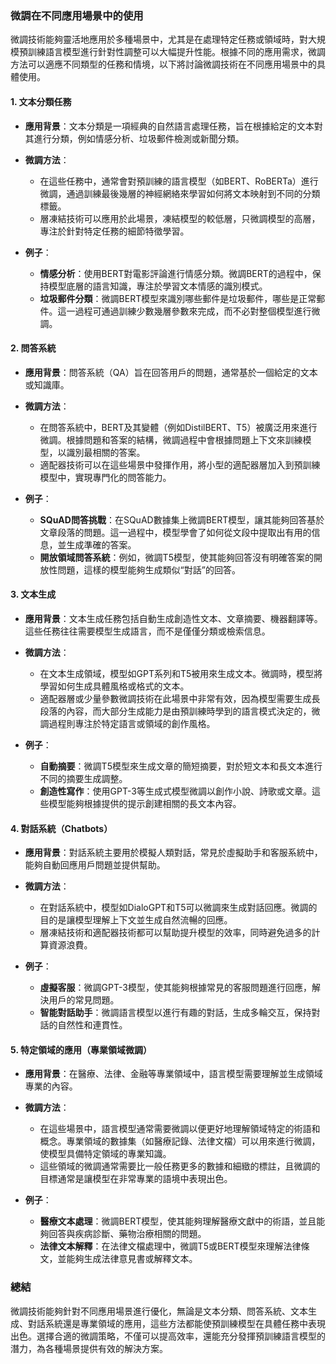 ### **微調在不同應用場景中的使用**

微調技術能夠靈活地應用於多種場景中，尤其是在處理特定任務或領域時，對大規模預訓練語言模型進行針對性調整可以大幅提升性能。根據不同的應用需求，微調方法可以適應不同類型的任務和情境，以下將討論微調技術在不同應用場景中的具體使用。

#### **1. 文本分類任務**
- **應用背景**：文本分類是一項經典的自然語言處理任務，旨在根據給定的文本對其進行分類，例如情感分析、垃圾郵件檢測或新聞分類。
  
- **微調方法**：
  - 在這些任務中，通常會對預訓練的語言模型（如BERT、RoBERTa）進行微調，通過訓練最後幾層的神經網絡來學習如何將文本映射到不同的分類標籤。
  - 層凍結技術可以應用於此場景，凍結模型的較低層，只微調模型的高層，專注於針對特定任務的細節特徵學習。

- **例子**：
  - **情感分析**：使用BERT對電影評論進行情感分類。微調BERT的過程中，保持模型底層的語言知識，專注於學習文本情感的識別模式。
  - **垃圾郵件分類**：微調BERT模型來識別哪些郵件是垃圾郵件，哪些是正常郵件。這一過程可通過訓練少數幾層參數來完成，而不必對整個模型進行微調。

#### **2. 問答系統**
- **應用背景**：問答系統（QA）旨在回答用戶的問題，通常基於一個給定的文本或知識庫。
  
- **微調方法**：
  - 在問答系統中，BERT及其變體（例如DistilBERT、T5）被廣泛用來進行微調。根據問題和答案的結構，微調過程中會根據問題上下文來訓練模型，以識別最相關的答案。
  - 適配器技術可以在這些場景中發揮作用，將小型的適配器層加入到預訓練模型中，實現專門化的問答能力。

- **例子**：
  - **SQuAD問答挑戰**：在SQuAD數據集上微調BERT模型，讓其能夠回答基於文章段落的問題。這一過程中，模型學會了如何從文段中提取出有用的信息，並生成準確的答案。
  - **開放領域問答系統**：例如，微調T5模型，使其能夠回答沒有明確答案的開放性問題，這樣的模型能夠生成類似“對話”的回答。

#### **3. 文本生成**
- **應用背景**：文本生成任務包括自動生成創造性文本、文章摘要、機器翻譯等。這些任務往往需要模型生成語言，而不是僅僅分類或檢索信息。

- **微調方法**：
  - 在文本生成領域，模型如GPT系列和T5被用來生成文本。微調時，模型將學習如何生成具體風格或格式的文本。
  - 適配器層或少量參數微調技術在此場景中非常有效，因為模型需要生成長段落的內容，而大部分生成能力是由預訓練時學到的語言模式決定的，微調過程則專注於特定語言或領域的創作風格。

- **例子**：
  - **自動摘要**：微調T5模型來生成文章的簡短摘要，對於短文本和長文本進行不同的摘要生成調整。
  - **創造性寫作**：使用GPT-3等生成式模型微調以創作小說、詩歌或文章。這些模型能夠根據提供的提示創建相關的長文本內容。

#### **4. 對話系統（Chatbots）**
- **應用背景**：對話系統主要用於模擬人類對話，常見於虛擬助手和客服系統中，能夠自動回應用戶問題並提供幫助。
  
- **微調方法**：
  - 在對話系統中，模型如DialoGPT和T5可以微調來生成對話回應。微調的目的是讓模型理解上下文並生成自然流暢的回應。
  - 層凍結技術和適配器技術都可以幫助提升模型的效率，同時避免過多的計算資源浪費。

- **例子**：
  - **虛擬客服**：微調GPT-3模型，使其能夠根據常見的客服問題進行回應，解決用戶的常見問題。
  - **智能對話助手**：微調語言模型以進行有趣的對話，生成多輪交互，保持對話的自然性和連貫性。

#### **5. 特定領域的應用（專業領域微調）**
- **應用背景**：在醫療、法律、金融等專業領域中，語言模型需要理解並生成領域專業的內容。
  
- **微調方法**：
  - 在這些場景中，語言模型通常需要微調以便更好地理解領域特定的術語和概念。專業領域的數據集（如醫療記錄、法律文檔）可以用來進行微調，使模型具備特定領域的專業知識。
  - 這些領域的微調通常需要比一般任務更多的數據和細緻的標註，且微調的目標通常是讓模型在非常專業的語境中表現出色。

- **例子**：
  - **醫療文本處理**：微調BERT模型，使其能夠理解醫療文獻中的術語，並且能夠回答與疾病診斷、藥物治療相關的問題。
  - **法律文本解釋**：在法律文檔處理中，微調T5或BERT模型來理解法律條文，並能夠生成法律意見書或解釋文本。

### **總結**
微調技術能夠針對不同應用場景進行優化，無論是文本分類、問答系統、文本生成、對話系統還是專業領域的應用，這些方法都能使預訓練模型在具體任務中表現出色。選擇合適的微調策略，不僅可以提高效率，還能充分發揮預訓練語言模型的潛力，為各種場景提供有效的解決方案。